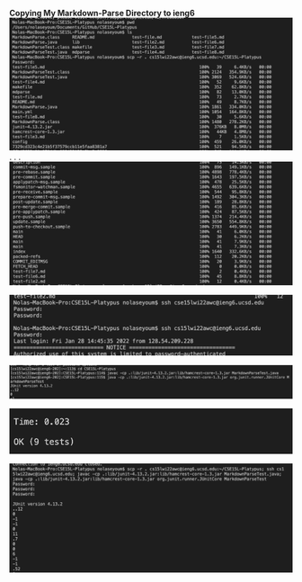 **Copying My Markdown-Parse Directory to ieng6**
![Image](photos/copyDirectory.png)
.
.
.
![Image](photos/copyDirectory2.png)



![Image](photos/logIn.png)

![Image](photos/compileRun.png)

![Image](photos/testsRun.png)

![Image](photos/oneLine.png)